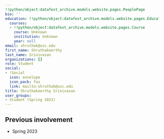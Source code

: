 ```yaml
---
!!python/object:datafest_archive.models.website.pages.PeoplePage
bio: ''
education: !!python/object:datafest_archive.models.website.pages.Education
  courses:
  - !!python/object:datafest_archive.models.website.pages.Course
    course: Unknown
    institution: Unknown
    year: null
email: shruthak@usc.edu
first_name: Shruthakeerthy
last_name: Srinivasan
organizations: []
role: Student
social:
- !Social
  icon: envelope
  icon_pack: fas
  link: mailto:shruthak@usc.edu
title: Shruthakeerthy Srinivasan
user_groups:
- Student (Spring 2023)
---
```



## Previous involvement

* Spring 2023

